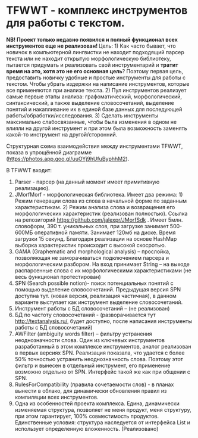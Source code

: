 <h1>TFWWT - комплекс инструментов для работы с текстом.</h1>
<b>NB! Проект только недавно появился и полный функционал всех инструментов еще не реализован! </b>
Цель:
1) Как часто бывает, что новичок в компьютерной лингвистки не находит подходящий парсер текста или не находит открытую морфологическую библиотеку, пытается придумать и реализовать свой инструментарий и <b> тратит время на это, хотя это не его основная цель</b>? Поэтому первая цель, предоставить новичку удобные и простые инструменты для работы с текстом. Чтобы убрать издержки на написание инструментов, которые все применяются при анализе текста.
2) Пул инструментов реализует самые первые этапы анализа: графоматический, морфологический, синтаксический, а также выделение словосочетаний, выделение понятий и накапливание их в единой базе данных для последующей работы/обработки/исследования.
3) Сделать инструменты максимально слабосвязанные, чтобы была изменения в одном не влияли на другой инструмент и при этом была возможность заменять какой-то инструмент на другой/сторонний.

Структурная схема взаимодействия между инструментами TFWWT, показа в упрощённой диаграмме (https://photos.app.goo.gl/uuOYj9hUfuByphhM2).

В TFWWT входит:
1) Parser - парсер (на данный момент имеет примитивную реализацию).
2) JMorfMorf - морфологическая библиотека. Имеет два режима:
       1) Режим генерации слова из слова в начальной форме по заданным характеристикам.
       2) Режим анализа слова и возвращения его морфологических характеристик (реализован полностью). Ссылка на репозиторий https://github.com/jalexpr/JMorfSdk . Имеет 5млн. словоформ, 390 т. уникальных слов, при загрузке занимает 500-600МБ оперативной памяти. Занимает 120мб на диске. Время загрузки 15 секунд. Благодаря реализации на основе HashMap выборка характеристик происходит с высокой скосротью.
3) GAMA (Graphematic and morphological analysis) – прослойка, позволяющая не заморачиваться подключением парсера и морфологическим разбором. На вход принимает String – на выходе распарсенные слова с их морфологическими характеристиками (не весь функционал протестирован)
4) SPN (Search possible notion)- поиск потенциальных понятий с помощью выделение словосочетаний. Предыдущая версия SPN доступна тут. (новая версия, реализация частичная), в данном варианте выступает как инструмент выделение словосочетаний.
5) Инструмент работы с БД словосочетаний – (не реализован)
6) БД по частоту словосочетаний - (разворачивается тут http://textanalysis.ru/, будет доступно, после написания инструменты работы с БД словосочетаний)
7) AWFilter (ambiguity words filter) – фильтру устранения неоднозначности слова. Один из ключевых инструментов разработанный в этом комплексе инструментов, аналог реализован в первых версиях SPN. Реализация показала, что удается с более 50% точностью устранить неоднозначность слова. Поэтому этот фильтр и вынесен в отдельный инструмент, его применение возможно отдельно от SPN. Интерфейс такой же как при общении с SPN.
8) RulesForCompatibility (правила сочетаемости слов) - в планах вынести в облако, для динамически обновления правил из компиляции всех инструментов.
9) Одна из особенностей проекта комплекса. Едина, динамически изменяемая структура, позволяет не меня продукт, меня структуру, при этом гарантирует, 100% совместимость продуктов. Единственные условия: структура наследуется от интерфейса List и использует определенную вложенность. (Реализовано)
